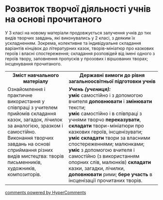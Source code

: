 <div id="hypercomments_widget" class="js-hypercomments-widget invisible"></div>

# Розвиток творчої діяльності учнів на основі прочитаного

У 3 класі на новому матеріали продовжується залучення учнів до тих видів творчих завдань, які виконувались у 2 класі, з деяким їх ускладненням. Зокрема, колективне та індивідуальне складання варіантів кінцівок до літературних казок, творів-мініатюр про казкових героїв і власні спостереження; складання розповідей від імені одного з героїв твору, заповнення пропусків у прозових і віршованих творах; інсценування прочитаного.<br>

<table>
  <tr>
    <td width="40%" align="center"><b>Зміст навчального матеріалу<b></td>
    <td width="60%" align="center"><b>Державні вимоги до рівня загальноосвітньої підготовки учнів</b></td>
  </tr>
  <tr>
    <td width="40%" style="vertical-align:top !important;">
Ознайомлення і практичне використання у співпраці з учителем прийомів складання казок, загадок, лічилок за аналогією, зразком і самостійно.<br>
Виконання творчих завдань на основі сприймання різних видів мистецтва: творів письменників, художників, композиторів.<br></td>
    <td width="60%" style="vertical-align:top !important;">
<i><b>Учень (учениця):</b></i><br>
<b>уміє</b> самостійно і з допомогою вчителя <b>доповнювати</b> і <b>змінювати</b> тексти;<br>
<b>уміє</b> самостійно і в співпраці з учнями творчо <b>переказувати</b>, <b>складати</b> твори-мініатюри про казкових героїв, інсценізувати;<br>
<b>уміє складати</b> твори за власними спостереженнями; малюнками;<br>
<b>уміє</b> з допомогою вчителя і самостійно (з використанням опорних слів, малюнків) <b>складати</b> казки, загадки, лічилки, <b>доповнювати</b> рими; <b>бере участь</b> в інсценізації прочитаних творів.<br></td>
  </tr>
</table>

<div class="js-hypercomments-container">
<a href="http://hypercomments.com" class="hc-link" title="comments widget">comments powered by HyperComments</a>
</div>